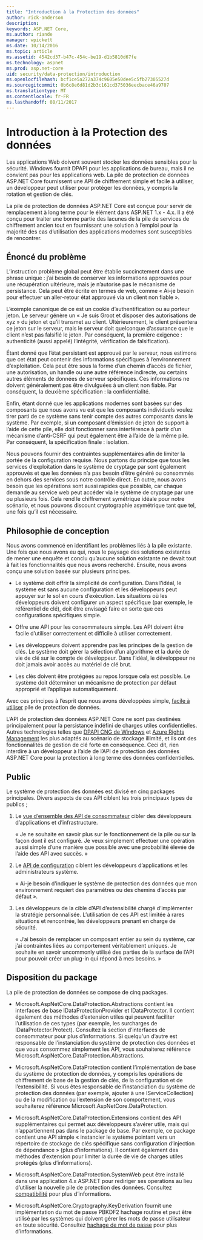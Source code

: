 ```yaml
---
title: "Introduction à la Protection des données"
author: rick-anderson
description: 
keywords: ASP.NET Core,
ms.author: riande
manager: wpickett
ms.date: 10/14/2016
ms.topic: article
ms.assetid: 4542cd37-b47c-454c-be19-d1b5810d67fe
ms.technology: aspnet
ms.prod: asp.net-core
uid: security/data-protection/introduction
ms.openlocfilehash: bcf1ce5a272a374c9605e50dee5c5fb27305527d
ms.sourcegitcommit: 0b6c8e6d81d2b3c161cd375036eecbace46a9707
ms.translationtype: MT
ms.contentlocale: fr-FR
ms.lasthandoff: 08/11/2017
---
```

# <a name="introduction-to-data-protection"></a>Introduction à la Protection des données

Les applications Web doivent souvent stocker les données sensibles pour la sécurité. Windows fournit DPAPI pour les applications de bureau, mais il ne convient pas pour les applications web. La pile de protection de données ASP.NET Core fournissent une API de chiffrement simple et facile à utiliser, un développeur peut utiliser pour protéger les données, y compris la rotation et gestion de clés.

La pile de protection de données ASP.NET Core est conçue pour servir de remplacement à long terme pour le <machineKey> élément dans ASP.NET 1.x - 4.x. Il a été conçu pour traiter une bonne partie des lacunes de la pile de services de chiffrement ancien tout en fournissant une solution à l’emploi pour la majorité des cas d’utilisation des applications modernes sont susceptibles de rencontrer.

## <a name="problem-statement"></a>Énoncé du problème

L’instruction problème global peut être établie succinctement dans une phrase unique : j’ai besoin de conserver les informations approuvées pour une récupération ultérieure, mais je n’autorise pas le mécanisme de persistance. Cela peut être écrite en termes de web, comme « Ai-je besoin pour effectuer un aller-retour état approuvé via un client non fiable ».

L’exemple canonique de ce est un cookie d’authentification ou au porteur jeton. Le serveur génère un « Je suis Groot et disposer des autorisations de xyz » du jeton et qu’il transmet au client. Ultérieurement, le client présentera ce jeton sur le serveur, mais le serveur doit quelconque d’assurance que le client n’est pas falsifié le jeton. Par conséquent, la première exigence : authenticité (aussi appelé) l’intégrité, vérification de falsification).

Étant donné que l’état persistant est approuvé par le serveur, nous estimons que cet état peut contenir des informations spécifiques à l’environnement d’exploitation. Cela peut être sous la forme d’un chemin d’accès de fichier, une autorisation, un handle ou une autre référence indirecte, ou certains autres éléments de données de serveur spécifiques. Ces informations ne doivent généralement pas être divulguées à un client non fiable. Par conséquent, la deuxième spécification : la confidentialité.

Enfin, étant donné que les applications modernes sont basées sur des composants que nous avons vu est que les composants individuels voulez tirer parti de ce système sans tenir compte des autres composants dans le système. Par exemple, si un composant d’émission de jeton de support à l’aide de cette pile, elle doit fonctionner sans interférence à partir d’un mécanisme d’anti-CSRF qui peut également être à l’aide de la même pile. Par conséquent, la spécification finale : isolation.

Nous pouvons fournir des contraintes supplémentaires afin de limiter la portée de la configuration requise. Nous partons du principe que tous les services d’exploitation dans le système de cryptage par sont également approuvés et que les données n’a pas besoin d’être généré ou consommés en dehors des services sous notre contrôle direct. En outre, nous avons besoin que les opérations sont aussi rapides que possible, car chaque demande au service web peut accéder via le système de cryptage par une ou plusieurs fois. Cela rend le chiffrement symétrique idéale pour notre scénario, et nous pouvons discount cryptographie asymétrique tant que tel, une fois qu’il est nécessaire.

## <a name="design-philosophy"></a>Philosophie de conception

Nous avons commencé en identifiant les problèmes liés à la pile existante. Une fois que nous avons eu qui, nous le paysage des solutions existantes de mener une enquête et conclu qu’aucune solution existante ne devait tout à fait les fonctionnalités que nous avons recherché. Ensuite, nous avons conçu une solution basée sur plusieurs principes.

* Le système doit offrir la simplicité de configuration. Dans l’idéal, le système est sans aucune configuration et les développeurs peut appuyer sur le sol en cours d’exécution. Les situations où les développeurs doivent configurer un aspect spécifique (par exemple, le référentiel de clé), doit être envisagé faire en sorte que ces configurations spécifiques simple.

* Offre une API pour les consommateurs simple. Les API doivent être facile d’utiliser correctement et difficile à utiliser correctement.

* Les développeurs doivent apprendre pas les principes de la gestion de clés. Le système doit gérer la sélection d’un algorithme et la durée de vie de clé sur le compte de développeur. Dans l’idéal, le développeur ne doit jamais avoir accès au matériel de clé brut.

* Les clés doivent être protégées au repos lorsque cela est possible. Le système doit déterminer un mécanisme de protection par défaut approprié et l’applique automatiquement.

Avec ces principes à l’esprit que nous avons développées simple, [facile à utiliser](using-data-protection.md) pile de protection de données.

L’API de protection des données ASP.NET Core ne sont pas destinées principalement pour la persistance indéfini de charges utiles confidentielles. Autres technologies telles que [DPAPI CNG de Windows](https://msdn.microsoft.com/library/windows/desktop/hh706794%28v=vs.85%29.aspx) et [Azure Rights Management](https://technet.microsoft.com/library/jj585024.aspx) les plus adaptés au scénario de stockage illimité, et ils ont des fonctionnalités de gestion de clé forte en conséquence. Ceci dit, rien interdire à un développeur à l’aide de l’API de protection des données ASP.NET Core pour la protection à long terme des données confidentielles.

## <a name="audience"></a>Public

Le système de protection des données est divisé en cinq packages principales. Divers aspects de ces API ciblent les trois principaux types de publics ;

1. Le [vue d’ensemble des API de consommateur](consumer-apis/overview.md) cibler des développeurs d’applications et d’infrastructure.

   « Je ne souhaite en savoir plus sur le fonctionnement de la pile ou sur la façon dont il est configuré. Je veux simplement effectuer une opération aussi simple d’une manière que possible avec une probabilité élevée de l’aide des API avec succès. »

2. Le [API de configuration](configuration/overview.md) ciblent les développeurs d’applications et les administrateurs système.

   « Ai-je besoin d’indiquer le système de protection des données que mon environnement requiert des paramètres ou des chemins d’accès par défaut ».

3. Les développeurs de la cible d’API d’extensibilité chargé d’implémenter la stratégie personnalisée. L’utilisation de ces API est limitée à rares situations et rencontrée, les développeurs prenant en charge de sécurité.

   « J’ai besoin de remplacer un composant entier au sein du système, car j’ai contraintes liées au comportement véritablement uniques. Je souhaite en savoir uncommonly utilisé des parties de la surface de l’API pour pouvoir créer un plug-in qui répond à mes besoins. »

## <a name="package-layout"></a>Disposition du package

La pile de protection de données se compose de cinq packages.

* Microsoft.AspNetCore.DataProtection.Abstractions contient les interfaces de base IDataProtectionProvider et IDataProtector. Il contient également des méthodes d’extension utiles qui peuvent faciliter l’utilisation de ces types (par exemple, les surcharges de IDataProtector.Protect). Consultez la section d’interfaces de consommateur pour plus d’informations. Si quelqu'un d’autre est responsable de l’instanciation du système de protection des données et que vous consommez simplement les API, vous souhaiterez référence Microsoft.AspNetCore.DataProtection.Abstractions.

* Microsoft.AspNetCore.DataProtection contient l’implémentation de base du système de protection de données, y compris les opérations de chiffrement de base de la gestion de clés, de la configuration et de l’extensibilité. Si vous êtes responsable de l’instanciation du système de protection des données (par exemple, ajouter à une IServiceCollection) ou de la modification ou l’extension de son comportement, vous souhaiterez référence Microsoft.AspNetCore.DataProtection.

* Microsoft.AspNetCore.DataProtection.Extensions contient des API supplémentaires qui permet aux développeurs s’avérer utile, mais qui n’appartiennent pas dans le package de base. Par exemple, ce package contient une API simple « instancier le système pointant vers un répertoire de stockage de clés spécifique sans configuration d’injection de dépendance » (plus d’informations). Il contient également des méthodes d’extension pour limiter la durée de vie de charges utiles protégés (plus d’informations).

* Microsoft.AspNetCore.DataProtection.SystemWeb peut être installé dans une application 4.x ASP.NET pour rediriger ses <machineKey> operations au lieu d’utiliser la nouvelle pile de protection des données. Consultez [compatibilité](compatibility/replacing-machinekey.md#compatibility-replacing-machinekey) pour plus d’informations.

* Microsoft.AspNetCore.Cryptography.KeyDerivation fournit une implémentation du mot de passe PBKDF2 hachage routine et peut être utilisé par les systèmes qui doivent gérer les mots de passe utilisateur en toute sécurité. Consultez [hachage de mot de passe](consumer-apis/password-hashing.md) pour plus d’informations.
